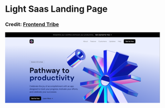 # Light Saas Landing Page
### Credit: [Frontend Tribe](https://www.youtube.com/@frontend-tribe)
![HeroSection](assets/heroSection.png)

